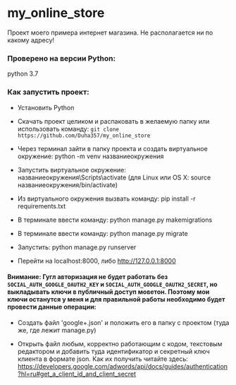 # my_online_store
Проект моего примера интернет магазина.
Не располагается ни по какому адресу!

### Проверено на версии Python:
python 3.7

### Как запустить проект:
- Установить Python

- Скачать проект целиком и распаковать в желаемую папку или использовать команду: `git clone https://github.com/Duha357/my_online_store`

- Через терминал зайти в папку проекта и создать виртуальное окружение: python -m venv названиеокружения

- Запустить виртуальное окружение: названиеокружения\Scripts\activate (для Linux или OS X: source названиеокружения/bin/activate)

- Из виртуального окружения вызвать команду: pip install -r requirements.txt

- В терминале ввести команду: python manage.py makemigrations

- В терминале ввести команду: python manage.py migrate

- Запустить: python manage.py runserver

- Перейти на localhost:8000, либо http://127.0.0.1:8000

#### Внимание: Гугл авторизация не будет работать без `SOCIAL_AUTH_GOOGLE_OAUTH2_KEY` и `SOCIAL_AUTH_GOOGLE_OAUTH2_SECRET`, но выкладывать ключи в публичный доступ моветон. Поэтому мои ключи останутся у меня и для правильной работы необходимо будет провести данные операции:

- Создать файл 'google+.json' и положить его в папку с проектом (туда же, где лежит manage.py)

- Открыть файл любым, корректно работающим с кодом, текстовым редактором и добавить туда идентификатор и секретный ключ клиента в формате json. Как их получить читайте здесь: https://developers.google.com/adwords/api/docs/guides/authentication?hl=ru#get_a_client_id_and_client_secret
